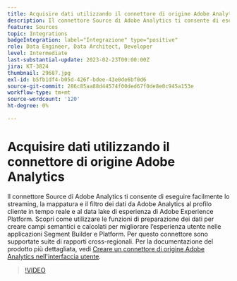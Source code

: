 ```yaml
---
title: Acquisire dati utilizzando il connettore di origine Adobe Analytics
description: Il connettore Source di Adobe Analytics ti consente di eseguire facilmente lo streaming, la mappatura e il filtro dei dati da Adobe Analytics al profilo cliente in tempo reale e al data lake di esperienza di Adobe Experience Platform.
feature: Sources
topic: Integrations
badgeIntegration: label="Integrazione" type="positive"
role: Data Engineer, Data Architect, Developer
level: Intermediate
last-substantial-update: 2023-02-23T00:00:00Z
jira: KT-3824
thumbnail: 29687.jpg
exl-id: b5fb1df4-b05d-426f-bdee-43e0de6bf0d6
source-git-commit: 286c85aa88d44574f00ded67f0de8e0c945a153e
workflow-type: tm+mt
source-wordcount: '120'
ht-degree: 0%

---
```


# Acquisire dati utilizzando il connettore di origine Adobe Analytics

Il connettore Source di Adobe Analytics ti consente di eseguire facilmente lo streaming, la mappatura e il filtro dei dati da Adobe Analytics al profilo cliente in tempo reale e al data lake di esperienza di Adobe Experience Platform. Scopri come utilizzare le funzioni di preparazione dei dati per creare campi semantici e calcolati per migliorare l’esperienza utente nelle applicazioni Segment Builder e Platform. Per questo connettore sono supportate suite di rapporti cross-regionali. Per la documentazione del prodotto più dettagliata, vedi [Creare un connettore di origine Adobe Analytics nell&#39;interfaccia utente](https://experienceleague.adobe.com/docs/experience-platform/sources/ui-tutorials/create/adobe-applications/analytics.html?lang=it).

>[!VIDEO](https://video.tv.adobe.com/v/29687?learn=on&enablevpops)
